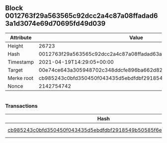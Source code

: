 ## Block 0012763f29a563565c92dcc2a4c87a08ffadad63a1d3074e69d70695fd49d039

Attribute | Value
--- | ---
Height | 26723
Hash | 0012763f29a563565c92dcc2a4c87a08ffadad63a1d3074e69d70695fd49d039
Timestamp | 2021-04-19T14:29:05+00:00
Target | 00e74ce643a305948702c348ddcfe896ba662d82c1a228faf4ad12250f07334e
Merke root | cb985243c0bfd350450f043435d5ebdfdbf2918549b50585f6ee70f1e46afa45
Nonce | 2142754742

```

```

### Transactions

Hash | Amount
--- | ---
[cb985243c0bfd350450f043435d5ebdfdbf2918549b50585f6ee70f1e46afa45](cb985243c0bfd350450f043435d5ebdfdbf2918549b50585f6ee70f1e46afa45.md) | 10.00000000 SKEPTI 
